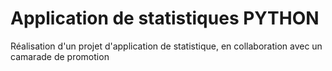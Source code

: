 # Application de statistiques PYTHON
Réalisation d'un projet d'application de statistique, en collaboration avec un camarade de promotion
